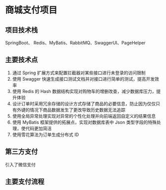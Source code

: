 # 商城支付项目

## 项目技术栈

SpringBoot、 Redis、MyBatis、RabbitMQ、SwaggerUI、PageHelper

## 主要技术点

1. 通过 Spring 扩展方式来配置拦截器对某些接口进行未登录的访问限制
2. 使用 Swagger 快速生成接口测试文档并对接口进行简单的测试，提高开发效率
3. 使用 Redis 的 Hash 数据结构实现对购物车的增删改查，减少数据库压力，提升体验
4. 设计订单时采用冗余存储的设计方式存储了商品的必要信息，防止因为仅仅只有外键的情况下商品数据发生了更改导致历史数据无法追踪
5. 使用全局异常处理实现对异常的个性化处理并向前端返回自定义的结果信息
6. 使用 MyBatis 框架提供的拓展点，实现对数据库表中 Json 类型字段的特殊处理，使代码更加简洁
7. 使用雪花算法为订单生成分布式 ID

## 第三方支付

引入了微信支付

## 主要支付流程
